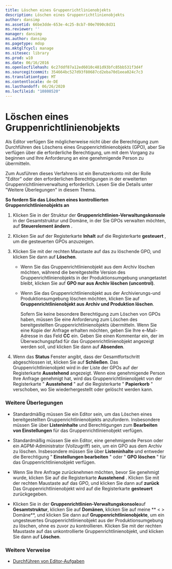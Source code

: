```yaml
---
title: Löschen eines Gruppenrichtlinienobjekts
description: Löschen eines Gruppenrichtlinienobjekts
author: dansimp
ms.assetid: 66be3dde-653e-4c25-8cb7-00e7090c8d31
ms.reviewer: ''
manager: dansimp
ms.author: dansimp
ms.pagetype: mdop
ms.mktglfcycl: manage
ms.sitesec: library
ms.prod: w10
ms.date: 06/16/2016
ms.openlocfilehash: 6c27ddf87a12ed6010c481d93bfc85bb531f3d4f
ms.sourcegitcommit: 354664bc527d93f80687cd2eba70d1eea024c7c3
ms.translationtype: MT
ms.contentlocale: de-DE
ms.lasthandoff: 06/26/2020
ms.locfileid: "10808520"
---
```

# Löschen eines Gruppenrichtlinienobjekts


Als Editor verfügen Sie möglicherweise nicht über die Berechtigung zum Durchführen des Löschens eines Gruppenrichtlinienobjekts (GPO), aber Sie verfügen über die erforderliche Berechtigung, um mit dem Vorgang zu beginnen und Ihre Anforderung an eine genehmigende Person zu übermitteln.

Zum Ausführen dieses Verfahrens ist ein Benutzerkonto mit der Rolle "Editor" oder den erforderlichen Berechtigungen in der erweiterten Gruppenrichtlinienverwaltung erforderlich. Lesen Sie die Details unter "Weitere Überlegungen" in diesem Thema.

**So fordern Sie das Löschen eines kontrollierten Gruppenrichtlinienobjekts an**

1.  Klicken Sie in der Struktur der **Gruppenrichtlinien-Verwaltungskonsole** in der Gesamtstruktur und Domäne, in der Sie GPOs verwalten möchten, auf **Steuerelement ändern** .

2.  Klicken Sie auf der Registerkarte **Inhalt** auf die Registerkarte **gesteuert** , um die gesteuerten GPOs anzuzeigen.

3.  Klicken Sie mit der rechten Maustaste auf das zu löschende GPO, und klicken Sie dann auf **Löschen**.

    -   Wenn Sie das Gruppenrichtlinienobjekt aus dem Archiv löschen möchten, während die bereitgestellte Version des Gruppenrichtlinienobjekts in der Produktionsumgebung unangetastet bleibt, klicken Sie auf **GPO nur aus Archiv löschen (uncontrol)**.

    -   Wenn Sie das Gruppenrichtlinienobjekt aus der Archivierungs-und Produktionsumgebung löschen möchten, klicken Sie auf **Gruppenrichtlinienobjekt aus Archiv und Produktion löschen**.

        Sofern Sie keine besondere Berechtigung zum Löschen von GPOs haben, müssen Sie eine Anforderung zum Löschen des bereitgestellten Gruppenrichtlinienobjekts übermitteln. Wenn Sie eine Kopie der Anfrage erhalten möchten, geben Sie Ihre e-Mail-Adresse in das Feld **CC** ein. Geben Sie einen Kommentar ein, der im Überwachungspfad für das Gruppenrichtlinienobjekt angezeigt werden soll, und klicken Sie dann auf **Absenden**.

4.  Wenn das **Status** Fenster angibt, dass der Gesamtfortschritt abgeschlossen ist, klicken Sie auf **Schließen**. Das Gruppenrichtlinienobjekt wird in der Liste der GPOs auf der Registerkarte **Ausstehend** angezeigt. Wenn eine genehmigende Person Ihre Anfrage genehmigt hat, wird das Gruppenrichtlinienobjekt von der Registerkarte " **Ausstehend** " auf die Registerkarte " **Papierkorb** " verschoben, wo Sie wiederhergestellt oder gelöscht werden kann.

### Weitere Überlegungen

-   Standardmäßig müssen Sie ein Editor sein, um das Löschen eines bereitgestellten Gruppenrichtlinienobjekts anzufordern. Insbesondere müssen Sie über **Listeninhalte** und Berechtigungen zum **Bearbeiten von Einstellungen** für das Gruppenrichtlinienobjekt verfügen.

-   Standardmäßig müssen Sie ein Editor, eine genehmigende Person oder ein AGPM-Administrator (Vollzugriff) sein, um ein GPO aus dem Archiv zu löschen. Insbesondere müssen Sie über **Listeninhalte** und entweder die Berechtigung " **Einstellungen bearbeiten** " oder " **GPO löschen** " für das Gruppenrichtlinienobjekt verfügen.

-   Wenn Sie Ihre Anfrage zurücknehmen möchten, bevor Sie genehmigt wurde, klicken Sie auf die Registerkarte **Ausstehend** . Klicken Sie mit der rechten Maustaste auf das GPO, und klicken Sie dann auf **zurück** Das Gruppenrichtlinienobjekt wird auf die Registerkarte **gesteuert** zurückgegeben.

-   Klicken Sie in der **Gruppenrichtlinien-Verwaltungskonsole**auf **Gesamtstruktur**, klicken Sie auf **Domänen**, klicken Sie auf meine ** &lt; &gt; Domäne**, und klicken Sie dann auf **Gruppenrichtlinienobjekte**, um ein ungesteuertes Gruppenrichtlinienobjekt aus der Produktionsumgebung zu löschen, ohne es zuvor zu kontrollieren. Klicken Sie mit der rechten Maustaste auf das unkontrollierte Gruppenrichtlinienobjekt, und klicken Sie dann auf **Löschen**.

### Weitere Verweise

-   [Durchführen von Editor-Aufgaben](performing-editor-tasks.md)

 

 





